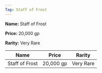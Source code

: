 ```yaml
---
Tag: Staff of Frost
---
```


**Name:** Staff of Frost

**Price:** 20,000 gp

**Rarity:** Very Rare

| Name     | Price     | Rarity     |
| -------- | --------- | ---------- |
| Staff of Frost | 20,000 gp | Very Rare |
